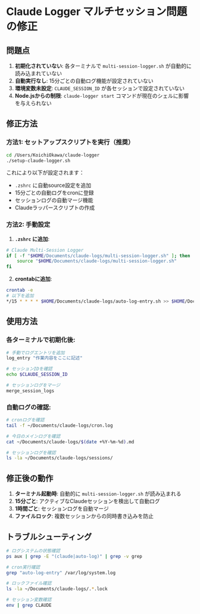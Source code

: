# Claude Logger マルチセッション問題の修正

## 問題点

1. **初期化されていない**: 各ターミナルで `multi-session-logger.sh` が自動的に読み込まれていない
2. **自動実行なし**: 15分ごとの自動ログ機能が設定されていない
3. **環境変数未設定**: `CLAUDE_SESSION_ID` が各セッションで設定されていない
4. **Node.jsからの制限**: `claude-logger start` コマンドが現在のシェルに影響を与えられない

## 修正方法

### 方法1: セットアップスクリプトを実行（推奨）

```bash
cd /Users/KoichiOkawa/claude-logger
./setup-claude-logger.sh
```

これにより以下が設定されます：
- `.zshrc` に自動source設定を追加
- 15分ごとの自動ログをcronに登録
- セッションログの自動マージ機能
- Claudeラッパースクリプトの作成

### 方法2: 手動設定

1. **`.zshrc` に追加**:
```bash
# Claude Multi-Session Logger
if [ -f "$HOME/Documents/claude-logs/multi-session-logger.sh" ]; then
    source "$HOME/Documents/claude-logs/multi-session-logger.sh"
fi
```

2. **crontabに追加**:
```bash
crontab -e
# 以下を追加
*/15 * * * * $HOME/Documents/claude-logs/auto-log-entry.sh >> $HOME/Documents/claude-logs/cron.log 2>&1
```

## 使用方法

### 各ターミナルで初期化後:

```bash
# 手動でログエントリを追加
log_entry "作業内容をここに記述"

# セッションIDを確認
echo $CLAUDE_SESSION_ID

# セッションログをマージ
merge_session_logs
```

### 自動ログの確認:

```bash
# cronログを確認
tail -f ~/Documents/claude-logs/cron.log

# 今日のメインログを確認
cat ~/Documents/claude-logs/$(date +%Y-%m-%d).md

# セッションログを確認
ls -la ~/Documents/claude-logs/sessions/
```

## 修正後の動作

1. **ターミナル起動時**: 自動的に `multi-session-logger.sh` が読み込まれる
2. **15分ごと**: アクティブなClaudeセッションを検出して自動ログ
3. **1時間ごと**: セッションログを自動マージ
4. **ファイルロック**: 複数セッションからの同時書き込みを防止

## トラブルシューティング

```bash
# ログシステムの状態確認
ps aux | grep -E "(claude|auto-log)" | grep -v grep

# cron実行確認
grep "auto-log-entry" /var/log/system.log

# ロックファイル確認
ls -la ~/Documents/claude-logs/.*.lock

# セッション変数確認
env | grep CLAUDE
```